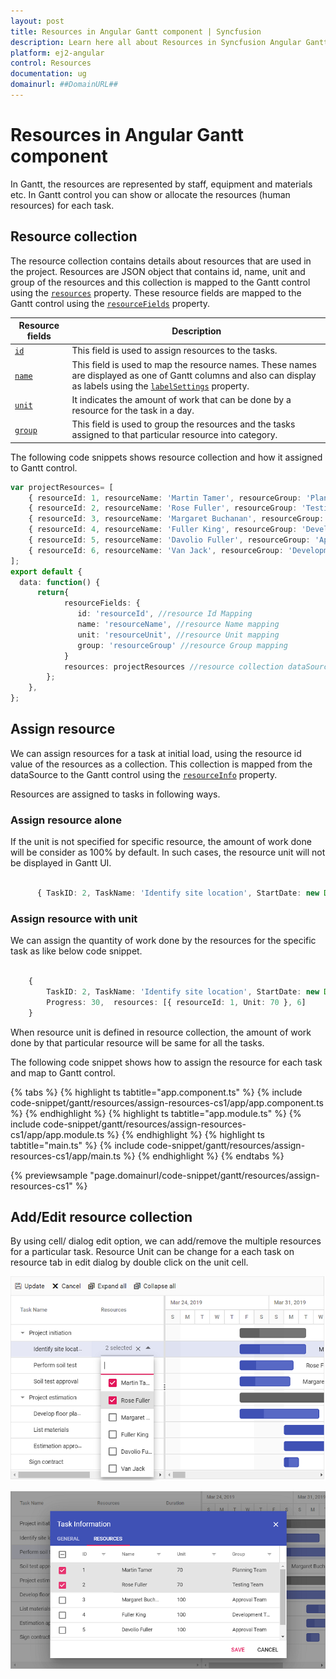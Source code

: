 ```yaml
---
layout: post
title: Resources in Angular Gantt component | Syncfusion
description: Learn here all about Resources in Syncfusion Angular Gantt component of Syncfusion Essential JS 2 and more.
platform: ej2-angular
control: Resources 
documentation: ug
domainurl: ##DomainURL##
---
```


# Resources in Angular Gantt component

In Gantt, the resources are represented by staff, equipment and materials etc. In Gantt control you can show or allocate the resources (human resources) for each task.

## Resource collection

The resource collection contains details about resources that are used in the project. Resources are JSON object that contains id, name, unit and group of the resources and this collection is mapped to the Gantt control using the [`resources`](https://ej2.syncfusion.com/angular/documentation/api/gantt/#resources) property. These resource fields are mapped to the Gantt control using the [`resourceFields`](https://ej2.syncfusion.com/angular/documentation/api/gantt/#resourceFields) property.

Resource fields | Description
-----|-----
[`id`](https://ej2.syncfusion.com/angular/documentation/api/gantt/resourceFields/#id) | This field is used to assign resources to the tasks.
[`name`](https://ej2.syncfusion.com/angular/documentation/api/gantt/resourceFields/#name) | This field is used to map the resource names. These names are displayed as one of Gantt columns and also can display as labels using the [`labelSettings`](https://ej2.syncfusion.com/angular/documentation/api/gantt/labelSettings) property.
[`unit`](https://ej2.syncfusion.com/angular/documentation/api/gantt/resourceFields/#unit) | It indicates the amount of work that can be done by a resource for the task in a day.
[`group`](https://ej2.syncfusion.com/angular/documentation/api/gantt/resourceFields/#group) | This field is used to group the resources and the tasks assigned to that particular resource into category.

The following code snippets shows resource collection and how it assigned to Gantt control.

```typescript
var projectResources= [
    { resourceId: 1, resourceName: 'Martin Tamer', resourceGroup: 'Planning Team', resourceUnit: 50},
    { resourceId: 2, resourceName: 'Rose Fuller', resourceGroup: 'Testing Team', resourceUnit: 70 },
    { resourceId: 3, resourceName: 'Margaret Buchanan', resourceGroup: 'Approval Team' },
    { resourceId: 4, resourceName: 'Fuller King', resourceGroup: 'Development Team' },
    { resourceId: 5, resourceName: 'Davolio Fuller', resourceGroup: 'Approval Team' },
    { resourceId: 6, resourceName: 'Van Jack', resourceGroup: 'Development Team', resourceUnit: 40 },
];
export default {
  data: function() {
      return{
            resourceFields: {
               id: 'resourceId', //resource Id Mapping
               name: 'resourceName', //resource Name mapping
               unit: 'resourceUnit', //resource Unit mapping
               group: 'resourceGroup' //resource Group mapping
            }
            resources: projectResources //resource collection dataSource
        };
    },
};  

```

## Assign resource

We can assign resources for a task at initial load, using the resource id value of the resources as a collection. This collection is mapped from the dataSource to the Gantt control using the [`resourceInfo`](https://ej2.syncfusion.com/angular/documentation/api/gantt/taskFields/#resourceinfo) property.

Resources are assigned to tasks in following ways.

### Assign resource alone

If the unit is not specified for specific resource, the amount of work done will be consider as 100% by default. In such cases, the resource unit will not be displayed in Gantt UI.

```typescript

      { TaskID: 2, TaskName: 'Identify site location', StartDate: new Date('04/02/2019'), Duration: 0, Progress: 50, resources: [1] }

```

### Assign resource with unit

We can assign the quantity of work done by the resources for the specific task as like below code snippet.

```typescript

    {
        TaskID: 2, TaskName: 'Identify site location', StartDate: new Date('03/29/2019'), Duration: 2,
        Progress: 30,  resources: [{ resourceId: 1, Unit: 70 }, 6]
    }

```

When resource unit is defined in resource collection, the amount of work done by that particular resource will be same for all the tasks.

The following code snippet shows how to assign the resource for each task and map to Gantt control.

{% tabs %}
{% highlight ts tabtitle="app.component.ts" %}
{% include code-snippet/gantt/resources/assign-resources-cs1/app/app.component.ts %}
{% endhighlight %}
{% highlight ts tabtitle="app.module.ts" %}
{% include code-snippet/gantt/resources/assign-resources-cs1/app/app.module.ts %}
{% endhighlight %}
{% highlight ts tabtitle="main.ts" %}
{% include code-snippet/gantt/resources/assign-resources-cs1/app/main.ts %}
{% endhighlight %}
{% endtabs %}
  
{% previewsample "page.domainurl/code-snippet/gantt/resources/assign-resources-cs1" %}

## Add/Edit resource collection

By using cell/ dialog edit option, we can add/remove the multiple resources for a particular task. Resource Unit can be change for a each task on resource tab in edit dialog by double click on the unit cell.

![Cell Edit](images/cellEdit-resource.png)

![Dialog Edit](images/dialogedit-resource.png)
